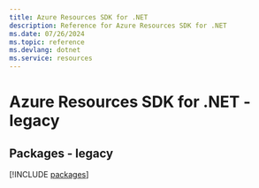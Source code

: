 ```yaml
---
title: Azure Resources SDK for .NET
description: Reference for Azure Resources SDK for .NET
ms.date: 07/26/2024
ms.topic: reference
ms.devlang: dotnet
ms.service: resources
---
```

# Azure Resources SDK for .NET - legacy
## Packages - legacy
[!INCLUDE [packages](resources-index.md)]